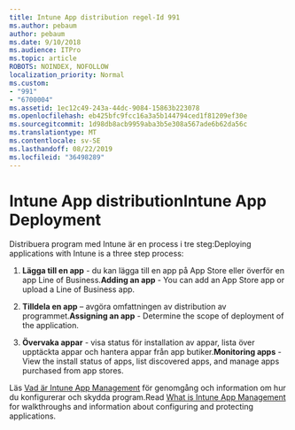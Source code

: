 ```yaml
---
title: Intune App distribution regel-Id 991
ms.author: pebaum
author: pebaum
ms.date: 9/10/2018
ms.audience: ITPro
ms.topic: article
ROBOTS: NOINDEX, NOFOLLOW
localization_priority: Normal
ms.custom:
- "991"
- "6700004"
ms.assetid: 1ec12c49-243a-44dc-9084-15863b223078
ms.openlocfilehash: eb425bfc9fcc16a3a5b144794ced1f81209ef30e
ms.sourcegitcommit: 1d98db8acb9959aba3b5e308a567ade6b62da56c
ms.translationtype: MT
ms.contentlocale: sv-SE
ms.lasthandoff: 08/22/2019
ms.locfileid: "36498289"
---
```

# <a name="intune-app-deployment"></a><span data-ttu-id="b2f35-102">Intune App distribution</span><span class="sxs-lookup"><span data-stu-id="b2f35-102">Intune App Deployment</span></span>

<span data-ttu-id="b2f35-103">Distribuera program med Intune är en process i tre steg:</span><span class="sxs-lookup"><span data-stu-id="b2f35-103">Deploying applications with Intune is a three step process:</span></span>
  
1. <span data-ttu-id="b2f35-104">**Lägga till en app** - du kan lägga till en app på App Store eller överför en app Line of Business.</span><span class="sxs-lookup"><span data-stu-id="b2f35-104">**Adding an app** - You can add an App Store app or upload a Line of Business app.</span></span>

2. <span data-ttu-id="b2f35-105">**Tilldela en app** – avgöra omfattningen av distribution av programmet.</span><span class="sxs-lookup"><span data-stu-id="b2f35-105">**Assigning an app** - Determine the scope of deployment of the application.</span></span>

3. <span data-ttu-id="b2f35-106">**Övervaka appar** - visa status för installation av appar, lista över upptäckta appar och hantera appar från app butiker.</span><span class="sxs-lookup"><span data-stu-id="b2f35-106">**Monitoring apps** - View the install status of apps, list discovered apps, and manage apps purchased from app stores.</span></span>

<span data-ttu-id="b2f35-107">Läs [Vad är Intune App Management](https://docs.microsoft.com/intune/app-management) för genomgång och information om hur du konfigurerar och skydda program.</span><span class="sxs-lookup"><span data-stu-id="b2f35-107">Read [What is Intune App Management](https://docs.microsoft.com/intune/app-management) for walkthroughs and information about configuring and protecting applications.</span></span>
  
